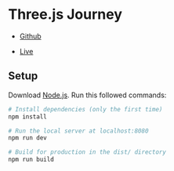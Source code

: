 # Three.js Journey

 - [Github](https://github.com/acmatias/portfolio-threejs)

 - [Live](https://adrian-matias.vercel.app/)

## Setup
Download [Node.js](https://nodejs.org/en/download/).
Run this followed commands:

``` bash
# Install dependencies (only the first time)
npm install

# Run the local server at localhost:8080
npm run dev

# Build for production in the dist/ directory
npm run build
```

